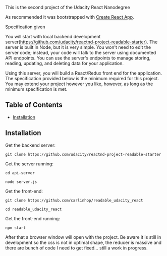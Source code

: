 This is the second project of the Udacity React Nanodegree

As recommended it was bootstrapped with [Create React App](https://github.com/facebookincubator/create-react-app).

Specification given

You will start with local backend development server(https://github.com/udacity/reactnd-project-readable-starter). The server is built in Node, but it is very simple. You won't need to edit the server code; instead, your code will talk to the server using documented API endpoints. You can use the server's endpoints to manage storing, reading, updating, and deleting data for your application.

Using this server, you will build a React/Redux front end for the application. The specification provided below is the minimum required for this project. You may extend your project however you like, however, as long as the minimum specification is met.

## Table of Contents

* [Installation](#installation)

## Installation

Get the backend server:

`git clone https://github.com/udacity/reactnd-project-readable-starter`

Get the server running:

`cd api-server`

`node server.js`

Get the front-end:

`git clone https://github.com/carlinhop/readable_udacity_react`

`cd readable_udacity_react`

Get the front-end running:

`npm start`

After that a browser window will open with the project. Be aware it is still in development so the css is not in optimal shape, the reducer is massive and there are bunch of code I need to get fixed... still a work in progress.
